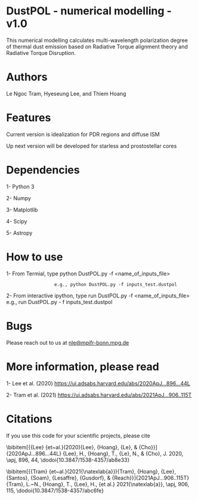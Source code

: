 # DustPOL - numerical modelling - v1.0
This numerical modelling calculates multi-wavelength polarization degree of thermal dust emission 
based on Radiative Torque alignment theory and Radiative Torque Disruption.

# Authors
Le Ngoc Tram, Hyeseung Lee, and Thiem Hoang

# Features

Current version is idealization for PDR regions and diffuse ISM

Up next version will be developed for starless and prostostellar cores

# Dependencies

1- Python 3

2- Numpy

3- Matplotlib

4- Scipy

5- Astropy

# How to use

1- From Termial, type python DustPOL.py -f <name_of_inputs_file>

                      e.g., python DustPOL.py -f inputs_test.dustpol
                      
2- From interactive ipython, type run DustPOL.py -f <name_of_inputs_file>
                      e.g., run DustPOL.py - f inputs_test.dustpol

# Bugs
Please reach out to us at nle@mpifr-bonn.mpg.de 

# More information, please read

1- Lee et al. (2020) https://ui.adsabs.harvard.edu/abs/2020ApJ...896...44L

2- Tram et al. (2021) https://ui.adsabs.harvard.edu/abs/2021ApJ...906..115T

# Citations
If you use this code for your scientific projects, please cite

\bibitem[{{Lee} {et~al.}(2020){Lee}, {Hoang}, {Le}, \&
  {Cho}}]{2020ApJ...896...44L}
{Lee}, H., {Hoang}, T., {Le}, N., \& {Cho}, J. 2020, \apj, 896, 44,
  \dodoi{10.3847/1538-4357/ab8e33}

\bibitem[{{Tram} {et~al.}(2021{\natexlab{a}}){Tram}, {Hoang}, {Lee}, {Santos}, 
  {Soam}, {Lesaffre}, {Gusdorf}, \& {Reach}}]{2021ApJ...906..115T}
{Tram}, L.~N., {Hoang}, T., {Lee}, H., {et al.} 2021{\natexlab{a}}, \apj, 906,
  115, \dodoi{10.3847/1538-4357/abc6fe}
